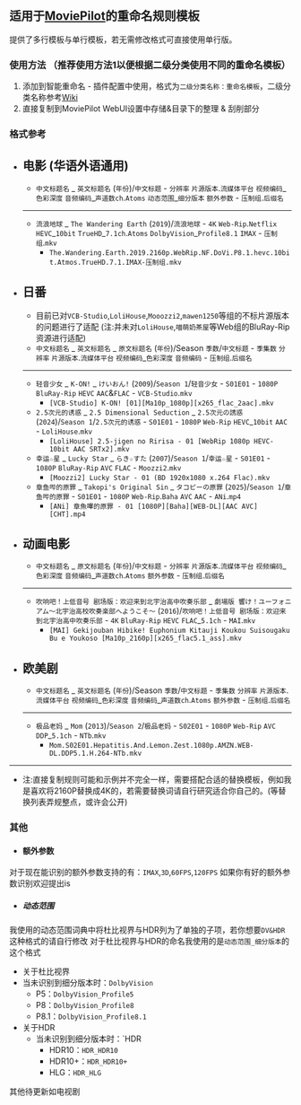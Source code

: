 ## 适用于[MoviePilot](https://github.com/jxxghp/MoviePilot)的重命名规则模板
提供了多行模板与单行模板，若无需修改格式可直接使用单行版。
### 使用方法 （推荐使用方法1以便根据二级分类使用不同的重命名模板）
1. 添加到智能重命名 - 插件配置中使用，格式为`二级分类名称：重命名模板`，二级分类名称参考[Wiki](https://wiki.movie-pilot.org/zh/advanced#%E4%BA%8C%E7%BA%A7%E5%88%86%E7%B1%BB%E7%AD%96%E7%95%A5)
2. 直接复制到MoviePilot WebUI设置中存储&目录下的整理 & 刮削部分
### 格式参考
- ## 电影 (华语外语通用)
  - `中文标题名` _ `英文标题名` (`年份`)/`中文标题` - `分辨率` `片源版本`.`流媒体平台` `视频编码`\_`色彩深度` `音频编码`\_`声道数ch`.`Atoms` `动态范围`_`细分版本` `额外参数` - `压制组`.`后缀名`
  - ---
  - `流浪地球` _ `The Wandering Earth` (`2019`)/`流浪地球` - `4K` `Web-Rip`.`Netflix` `HEVC`\_`10bit` `TrueHD`\_`7.1ch`.`Atoms` `DolbyVision`\_`Profile8.1` `IMAX` - `压制组`.`mkv`
    - `The.Wandering.Earth.2019.2160p.WebRip.NF.DoVi.P8.1.hevc.10bit.Atmos.TrueHD.7.1.IMAX-压制组.mkv`
- ## 日番
  - 目前已对`VCB-Studio`,`LoliHouse`,`Mooozzi2`,`mawen1250`等组的不标片源版本的问题进行了适配 (注:并未对`LoliHouse`,`喵萌奶茶屋`等Web组的BluRay-Rip资源进行适配)
  - `中文标题名` _ `英文标题名` _ `原文标题名` (`年份`)/Season `季数`/`中文标题` - `季集数` `分辨率` `片源版本`.`流媒体平台` `视频编码`_`色彩深度` `音频编码` - `压制组`.`后缀名`
  - ---
  - `轻音少女` _ `K-ON!` _ `けいおん!` (`2009`)/`Season 1`/`轻音少女` - `S01E01` - `1080P` `BluRay-Rip` `HEVC` `AAC`&`FLAC` - `VCB-Studio`.`mkv`
    - `[VCB-Studio] K-ON! [01][Ma10p_1080p][x265_flac_2aac].mkv`
  - `2.5次元的诱惑` _ `2.5 Dimensional Seduction` _ `2.5次元の誘惑` (`2024`)/`Season 1`/`2.5次元的诱惑` - `S01E01` - `1080P` `Web-Rip` `HEVC`\_`10bit` `AAC` - `LoliHouse`.`mkv`
    - `[LoliHouse] 2.5-jigen no Ririsa - 01 [WebRip 1080p HEVC-10bit AAC SRTx2].mkv`
  - `幸运☆星` _ `Lucky Star` _ `らき☆すた` (`2007`)/`Season 1`/`幸运☆星` - `S01E01` - `1080P` `BluRay-Rip` `AVC` `FLAC` - `Moozzi2`.`mkv`
    - `[Moozzi2] Lucky Star - 01 (BD 1920x1080 x.264 Flac).mkv`
  - `章鱼哔的原罪` _ `Takopi's Original Sin` _ `タコピーの原罪` (`2025`)/`Season 1`/`章鱼哔的原罪` - `S01E01` - `1080P` `Web-Rip`.`Baha` `AVC` `AAC` - `ANi`.`mp4`
    - `[ANi] 章魚嗶的原罪 - 01 [1080P][Baha][WEB-DL][AAC AVC][CHT].mp4`
- ## 动画电影
  - `中文标题名` _ `原文标题名` (`年份`)/`中文标题` - `分辨率` `片源版本`.`流媒体平台` `视频编码`\_`色彩深度` `音频编码`\_`声道数ch`.`Atoms` `额外参数` - `压制组`.`后缀名`
  - ---
  - `吹响吧！上低音号 剧场版：欢迎来到北宇治高中吹奏乐部` _ `劇場版 響け！ユーフォニアム～北宇治高校吹奏楽部へようこそ～` (`2016`)/`吹响吧！上低音号 剧场版：欢迎来到北宇治高中吹奏乐部` - `4K` `BluRay-Rip` `HEVC` `FLAC`_`5.1ch` - `MAI`.`mkv`
    - `[MAI] Gekijouban Hibike! Euphonium Kitauji Koukou Suisougaku Bu e Youkoso [Ma10p_2160p][x265_flac5.1_ass].mkv`
- ## 欧美剧
  - `中文标题名` _ `英文标题名` (`年份`)/Season `季数`/`中文标题` - `季集数` `分辨率` `片源版本`.`流媒体平台` `视频编码`\_`色彩深度` `音频编码`\_`声道数ch`.`Atoms` `额外参数` - `压制组`.`后缀名`
  - ---
  - `极品老妈` _ `Mom` (`2013`)/`Season 2`/`极品老妈` - `S02E01` - `1080P` `Web-Rip` `AVC` `DDP`_`5.1ch` - `NTb`.`mkv`
    - `Mom.S02E01.Hepatitis.And.Lemon.Zest.1080p.AMZN.WEB-DL.DDP5.1.H.264-NTb.mkv`
- ---
  - 注:直接复制规则可能和示例并不完全一样，需要搭配合适的替换模板，例如我是喜欢将2160P替换成4K的，若需要替换词请自行研究适合你自己的。(等替换列表弄规整点，或许会公开)
### 其他
- #### 额外参数 
对于现在能识别的额外参数支持的有：`IMAX`,`3D`,`60FPS`,`120FPS` 如果你有好的额外参数识别欢迎提出is
- ##### 动态范围
我使用的动态范围词典中将杜比视界与HDR列为了单独的子项，若你想要`DV&HDR`这种格式的请自行修改
对于杜比视界与HDR的命名我使用的是`动态范围_细分版本`的这个格式
- 关于杜比视界
- 当未识别到细分版本时：`DolbyVision`
  - P5：`DolbyVision_Profile5`
  - P8：`DolbyVision_Profile8`
  - P8.1：`DolbyVision_Profile8.1`
- 关于HDR
  - 当未识别到细分版本时：`HDR
    - HDR10：`HDR_HDR10`
    - HDR10+：`HDR_HDR10+`
    - HLG：`HDR_HLG`

其他待更新如电视剧
